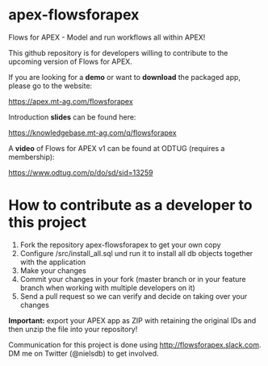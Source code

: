 # apex-flowsforapex
Flows for APEX - Model and run workflows all within APEX!

This github repository is for developers willing to contribute to the upcoming version of Flows for APEX.

If you are looking for a <b>demo</b> or want to <b>download</b> the packaged app, please go to the website: 

https://apex.mt-ag.com/flowsforapex

Introduction <b>slides</b> can be found here:

https://knowledgebase.mt-ag.com/q/flowsforapex

A <b>video</b> of Flows for APEX v1 can be found at ODTUG (requires a membership):

https://www.odtug.com/p/do/sd/sid=13259

# How to contribute as a developer to this project
1. Fork the repository apex-flowsforapex to get your own copy
2. Configure /src/install_all.sql und run it to install all db objects together with the application
3. Make your changes
4. Commit your changes in your fork (master branch or in your feature branch when working with multiple developers on it)
5. Send a pull request so we can verify and decide on taking over your changes

<b>Important:</b> export your APEX app as ZIP with retaining the original IDs and then unzip the file into your repository!

Communication for this project is done using http://flowsforapex.slack.com. DM me on Twitter (@nielsdb) to get involved.
